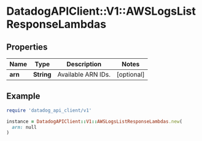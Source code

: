 # DatadogAPIClient::V1::AWSLogsListResponseLambdas

## Properties

| Name | Type | Description | Notes |
| ---- | ---- | ----------- | ----- |
| **arn** | **String** | Available ARN IDs. | [optional] |

## Example

```ruby
require 'datadog_api_client/v1'

instance = DatadogAPIClient::V1::AWSLogsListResponseLambdas.new(
  arn: null
)
```

